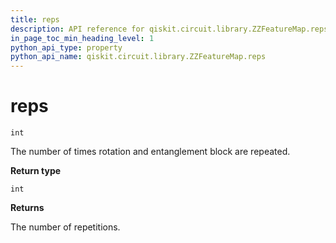 ```yaml
---
title: reps
description: API reference for qiskit.circuit.library.ZZFeatureMap.reps
in_page_toc_min_heading_level: 1
python_api_type: property
python_api_name: qiskit.circuit.library.ZZFeatureMap.reps
---
```


# reps

<span id="qiskit.circuit.library.ZZFeatureMap.reps" />

`int`

The number of times rotation and entanglement block are repeated.

**Return type**

`int`

**Returns**

The number of repetitions.

